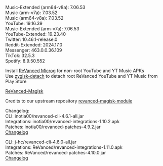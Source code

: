 Music-Extended (arm64-v8a): 7.06.53  
Music (arm-v7a): 7.03.52  
Music (arm64-v8a): 7.03.52  
YouTube: 19.16.39  
Music-Extended (arm-v7a): 7.06.53  
YouTube-Extended: 19.23.40  
Twitter: 10.46.1-release.0  
Reddit-Extended: 2024.17.0  
Messenger: 463.0.0.36.109  
TikTok: 32.5.3  
Spotify: 8.9.50.552  

Install [ReVanced Microg](https://github.com/ReVanced/GmsCore/releases) for non-root YouTube and YT Music APKs  
Use [zygisk-detach](https://github.com/j-hc/zygisk-detach) to detach root ReVanced YouTube and YT Music from Play Store  

[ReVanced-Magisk](https://github.com/kingsmanvn1x32/ReVanced-Magisk)  

Credits to our upstream repository [revanced-magisk-module](https://github.com/j-hc/revanced-magisk-module)  

Changelog:  
CLI: inotia00/revanced-cli-4.6.1-all.jar  
Integrations: inotia00/revanced-integrations-1.10.2.apk  
Patches: inotia00/revanced-patches-4.9.2.jar  
[Changelog](https://github.com/inotia00/revanced-patches/releases/tag/v4.9.2)

CLI: j-hc/revanced-cli-4.6.0-all.jar  
Integrations: ReVanced/revanced-integrations-1.11.0.apk  
Patches: ReVanced/revanced-patches-4.10.0.jar  
[Changelog](https://github.com/ReVanced/revanced-patches/releases/tag/v4.10.0)  
